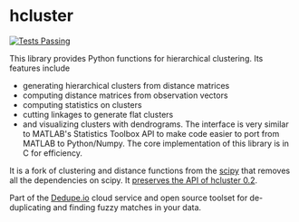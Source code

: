 # hcluster

[![Tests Passing](https://github.com/dedupeio/dedupe/workflows/tests/badge.svg)](https://github.com/dedupeio/dedupe/actions?query=workflow%3Atests)

This library provides Python functions for hierarchical clustering. Its features
include
* generating hierarchical clusters from distance matrices
* computing distance matrices from observation vectors
* computing statistics on clusters
* cutting linkages to generate flat clusters
* and visualizing clusters with dendrograms.
The interface is very similar to MATLAB's Statistics Toolbox API to make code
easier to port from MATLAB to Python/Numpy. The core implementation of this
library is in C for efficiency.

It is a fork of clustering and distance functions from the [scipy](http://www.scipy.org/) that removes all the
dependencies on scipy. It [preserves the API of hcluster 0.2](http://hcluster.damianeads.com/cluster.html).

Part of the [Dedupe.io](https://dedupe.io/) cloud service and open source toolset for de-duplicating and finding fuzzy matches in your data.
